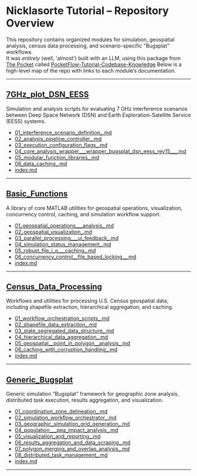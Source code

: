 # Nicklasorte Tutorial – Repository Overview

This repository contains organized modules for simulation, geospatial analysis, census data processing, and scenario-specific "Bugsplat" workflows.  
It was _entirely_ (well, 'almost') built with an LLM, using this package from [The Pocket](https://github.com/The-Pocket) called [PocketFlow-Tutorial-Codebase-Knowledge](https://github.com/The-Pocket/PocketFlow-Tutorial-Codebase-Knowledge)
Below is a high-level map of the repo with links to each module’s documentation.

---

## [7GHz_plot_DSN_EESS](https://github.com/nicklasorte/7GHz_plot_DSN_EESS)
Simulation and analysis scripts for evaluating 7 GHz interference scenarios between Deep Space Network (DSN) and Earth Exploration-Satellite Service (EESS) systems.

- [01_interference_scenario_definition_.md](https://github.com/bhollan/nicklasorte_tutorial/blob/master/7GHz_plot_DSN_EESS/01_interference_scenario_definition_.md)  
- [02_analysis_pipeline_controller_.md](https://github.com/bhollan/nicklasorte_tutorial/blob/master/7GHz_plot_DSN_EESS/02_analysis_pipeline_controller_.md)  
- [03_execution_configuration_flags_.md](https://github.com/bhollan/nicklasorte_tutorial/blob/master/7GHz_plot_DSN_EESS/03_execution_configuration_flags_.md)  
- [04_core_analysis_wrapper___wrapper_bugsplat_dsn_eess_rev15___.md](https://github.com/bhollan/nicklasorte_tutorial/blob/master/7GHz_plot_DSN_EESS/04_core_analysis_wrapper___wrapper_bugsplat_dsn_eess_rev15___.md)  
- [05_modular_function_libraries_.md](https://github.com/bhollan/nicklasorte_tutorial/blob/master/7GHz_plot_DSN_EESS/05_modular_function_libraries_.md)  
- [06_data_caching_.md](https://github.com/bhollan/nicklasorte_tutorial/blob/master/7GHz_plot_DSN_EESS/06_data_caching_.md)  
- [index.md](https://github.com/bhollan/nicklasorte_tutorial/blob/master/7GHz_plot_DSN_EESS/index.md)  

---

## [Basic_Functions](https://github.com/bhollan/nicklasorte_tutorial/tree/master/Basic_Functions)
A library of core MATLAB utilities for geospatial operations, visualization, concurrency control, caching, and simulation workflow support.

- [01_geospatial_operations___analysis_.md](https://github.com/bhollan/nicklasorte_tutorial/blob/master/Basic_Functions/01_geospatial_operations___analysis_.md)  
- [02_geospatial_visualization_.md](https://github.com/bhollan/nicklasorte_tutorial/blob/master/Basic_Functions/02_geospatial_visualization_.md)  
- [03_parallel_processing___ui_feedback_.md](https://github.com/bhollan/nicklasorte_tutorial/blob/master/Basic_Functions/03_parallel_processing___ui_feedback_.md)  
- [04_simulation_status_management_.md](https://github.com/bhollan/nicklasorte_tutorial/blob/master/Basic_Functions/04_simulation_status_management_.md)  
- [05_robust_file_i_o___caching_.md](https://github.com/bhollan/nicklasorte_tutorial/blob/master/Basic_Functions/05_robust_file_i_o___caching_.md)  
- [06_concurrency_control__file_based_locking__.md](https://github.com/bhollan/nicklasorte_tutorial/blob/master/Basic_Functions/06_concurrency_control__file_based_locking__.md)  
- [index.md](https://github.com/bhollan/nicklasorte_tutorial/blob/master/Basic_Functions/index.md)  

---

## [Census_Data_Processing](https://github.com/bhollan/nicklasorte_tutorial/tree/master/Census_Data_Processing)
Workflows and utilities for processing U.S. Census geospatial data, including shapefile extraction, hierarchical aggregation, and caching.

- [01_workflow_orchestration_scripts_.md](https://github.com/bhollan/nicklasorte_tutorial/blob/master/Census_Data_Processing/01_workflow_orchestration_scripts_.md)  
- [02_shapefile_data_extraction_.md](https://github.com/bhollan/nicklasorte_tutorial/blob/master/Census_Data_Processing/02_shapefile_data_extraction_.md)  
- [03_state_segregated_data_structure_.md](https://github.com/bhollan/nicklasorte_tutorial/blob/master/Census_Data_Processing/03_state_segregated_data_structure_.md)  
- [04_hierarchical_data_aggregation_.md](https://github.com/bhollan/nicklasorte_tutorial/blob/master/Census_Data_Processing/04_hierarchical_data_aggregation_.md)  
- [05_geospatial__point_in_polygon__analysis_.md](https://github.com/bhollan/nicklasorte_tutorial/blob/master/Census_Data_Processing/05_geospatial__point_in_polygon__analysis_.md)  
- [06_caching_with_corruption_handling_.md](https://github.com/bhollan/nicklasorte_tutorial/blob/master/Census_Data_Processing/06_caching_with_corruption_handling_.md)  
- [index.md](https://github.com/bhollan/nicklasorte_tutorial/blob/master/Census_Data_Processing/index.md)  

---

## [Generic_Bugsplat](https://github.com/bhollan/nicklasorte_tutorial/tree/master/Generic_Bugsplat)
Generic simulation “Bugsplat” framework for geographic zone analysis, distributed task execution, results aggregation, and visualization.

- [01_coordination_zone_delineation_.md](https://github.com/bhollan/nicklasorte_tutorial/blob/master/Generic_Bugsplat/01_coordination_zone_delineation_.md)  
- [02_simulation_workflow_orchestrator_.md](https://github.com/bhollan/nicklasorte_tutorial/blob/master/Generic_Bugsplat/02_simulation_workflow_orchestrator_.md)  
- [03_geographic_simulation_grid_generation_.md](https://github.com/bhollan/nicklasorte_tutorial/blob/master/Generic_Bugsplat/03_geographic_simulation_grid_generation_.md)  
- [04_population___pea_impact_analysis_.md](https://github.com/bhollan/nicklasorte_tutorial/blob/master/Generic_Bugsplat/04_population___pea_impact_analysis_.md)  
- [05_visualization_and_reporting_.md](https://github.com/bhollan/nicklasorte_tutorial/blob/master/Generic_Bugsplat/05_visualization_and_reporting_.md)  
- [06_results_aggregation_and_data_scraping_.md](https://github.com/bhollan/nicklasorte_tutorial/blob/master/Generic_Bugsplat/06_results_aggregation_and_data_scraping_.md)  
- [07_polygon_merging_and_overlap_analysis_.md](https://github.com/bhollan/nicklasorte_tutorial/blob/master/Generic_Bugsplat/07_polygon_merging_and_overlap_analysis_.md)  
- [08_distributed_task_management_.md](https://github.com/bhollan/nicklasorte_tutorial/blob/master/Generic_Bugsplat/08_distributed_task_management_.md)  
- [index.md](https://github.com/bhollan/nicklasorte_tutorial/blob/master/Generic_Bugsplat/index.md)

---
